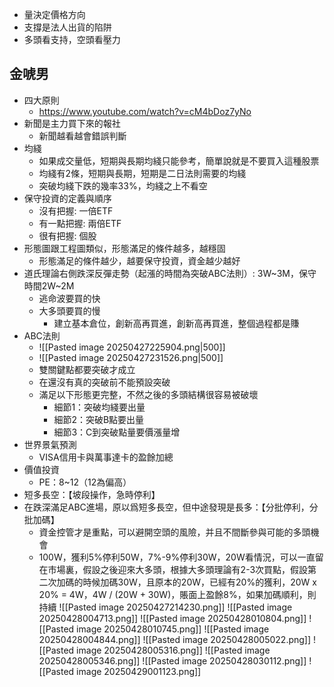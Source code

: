 - 量決定價格方向
- 支撐是法人出貨的陷阱
- 多頭看支持，空頭看壓力
## 金唬男
- 四大原則
	- https://www.youtube.com/watch?v=cM4bDoz7yNo
- 新聞是主力買下來的報社
	- 新聞越看越會錯誤判斷
- 均綫
	- 如果成交量低，短期與長期均綫只能參考，簡單說就是不要買入這種股票
	- 均綫有2條，短期與長期，短期是二日法則需要的均綫
	- 突破均綫下跌的幾率33%，均綫之上不看空
- 保守投資的定義與順序
	- 沒有把握: 一倍ETF
	- 有一點把握: 兩倍ETF
	- 很有把握: 個股
- 形態圖跟工程圖類似，形態滿足的條件越多，越穩固
	- 形態滿足的條件越少，越要保守投資，資金越少越好
- 道氏理論右側跌深反彈走勢（起漲的時間為突破ABC法則）: 3W~3M，保守時間2W~2M
	-  逃命波要買的快
	-  大多頭要買的慢
		-  建立基本倉位，創新高再買進，創新高再買進，整個過程都是賺
-  ABC法則
	- ![[Pasted image 20250427225904.png|500]]
	- ![[Pasted image 20250427231526.png|500]]
	- 雙關鍵點都要突破才成立
	- 在還沒有真的突破前不能預設突破
	- 滿足以下形態更完整，不然之後的多頭結構很容易被破壞
		- 細節1：突破均綫要出量
		- 細節2：突破B點要出量
		- 細節3：C到突破點量要價漲量增
- 世界景氣預測
	- VISA信用卡與萬事達卡的盈餘加總
- 價值投資
	- PE：8~12（12為偏高）
- 短多長空：【坡段操作，急時停利】
- 在跌深滿足ABC進場，原以爲短多長空，但中途發現是長多：【分批停利，分批加碼】
	- 資金控管才是重點，可以避開空頭的風險，并且不間斷參與可能的多頭機會
	- 100W，獲利5%停利50W，7%-9%停利30W，20W看情況，可以一直留在市場裏，假設之後迎來大多頭，根據大多頭理論有2-3次買點，假設第二次加碼的時候加碼30W，且原本的20W，已經有20%的獲利，20W x 20% = 4W，4W / (20W + 30W)，賬面上盈餘8%，如果加碼順利，則持續
![[Pasted image 20250427214230.png]]
![[Pasted image 20250428004713.png]]
![[Pasted image 20250428010804.png]]
![[Pasted image 20250428010745.png]]
![[Pasted image 20250428004844.png]]
![[Pasted image 20250428005022.png]]
![[Pasted image 20250428005316.png]]
![[Pasted image 20250428005346.png]]
![[Pasted image 20250428030112.png]]
![[Pasted image 20250429001123.png]]
